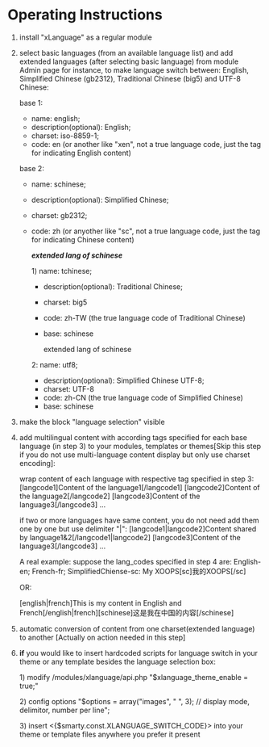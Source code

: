 # Operating Instructions

1. install "xLanguage" as a regular module
2. select basic languages \(from an available language list\) and add extended languages \(after selecting basic language\) from module Admin page for instance, to make language switch between: English, Simplified Chinese \(gb2312\), Traditional Chinese \(big5\) and UTF-8 Chinese:

   base 1:

   * name: english;
   * description\(optional\): English; 
   * charset: iso-8859-1; 
   * code: en \(or another like "xen", not a true language code, just the tag for indicating English content\)

   base 2:

   * name: schinese; 
   * description\(optional\): Simplified Chinese; 
   * charset: gb2312; 
   * code: zh \(or anyother like "sc", not a true language code, just the tag for indicating Chinese content\)

     _**extended lang of schinese**_ 

     1\) name: tchinese;

     * description\(optional\): Traditional Chinese; 
     * charset: big5 
     * code: zh-TW \(the true language code of Traditional Chinese\) 
     * base: schinese

       extended lang of schinese 

     2: name: utf8;

     * description\(optional\): Simplified Chinese UTF-8; 
     * charset: UTF-8 
     * code: zh-CN \(the true language code of Simplified Chinese\) 
     * base: schinese

3. make the block "language selection" visible
4. add multilingual content with according tags specified for each base language \(in step 3\) to your modules, templates or themes\[Skip this step if you do not use multi-language content display but only use charset encoding\]:

   wrap content of each language with respective tag specified in step 3: \[langcode1\]Content of the language1\[/langcode1\] \[langcode2\]Content of the language2\[/langcode2\] \[langcode3\]Content of the language3\[/langcode3\] ...

   if two or more languages have same content, you do not need add them one by one but use delimiter "\|": \[langcode1\|langcode2\]Content shared by language1&2\[/langcode1\|langcode2\] \[langcode3\]Content of the language3\[/langcode3\] ...

   A real example: suppose the lang\_codes specified in step 4 are: English-en; French-fr; SimplifiedChiense-sc: My XOOPS\[sc\]我的XOOPS\[/sc\]

   OR:

   \[english\|french\]This is my content in English and French\[/english\|french\]\[schinese\]这是我在中国的内容\[/schinese\]

5. automatic conversion of content from one charset\(extended language\) to another \[Actually on action needed in this step\]
6. **if** you would like to insert hardcoded scripts for language switch in your theme or any template besides the language selection box:

   1\) modify /modules/xlanguage/api.php "$xlanguage\_theme\_enable = true;"

   2\) config options "$options = array\("images", " ", 3\); // display mode, delimitor, number per line";

   3\) insert &lt;{$smarty.const.XLANGUAGE\_SWITCH\_CODE}&gt; into your theme or template files anywhere you prefer it present


